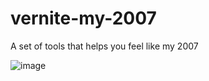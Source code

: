 # vernite-my-2007
A set of tools that helps you feel like my 2007

![image](https://cloud.githubusercontent.com/assets/1788245/23010034/5ef19658-f42a-11e6-8425-556e997ac3c2.png)
